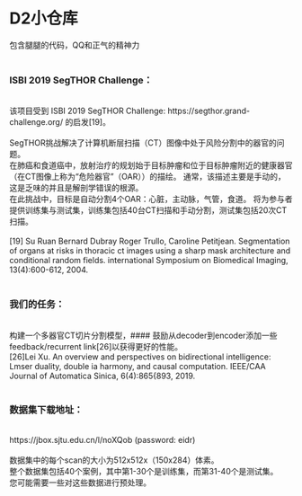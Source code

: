 D2小仓库
====
包含腿腿的代码，QQ和正气的精神力<br>
<br>

### ISBI 2019 SegTHOR Challenge：<br>
<br>
该项目受到 ISBI 2019 SegTHOR Challenge: https://segthor.grand-challenge.org/ 的启发[19]。<br>
<br>
SegTHOR挑战解决了计算机断层扫描（CT）图像中处于风险分割中的器官的问题。<br>
在肺癌和食道癌中，放射治疗的规划始于目标肿瘤和位于目标肿瘤附近的健康器官（在CT图像上称为“危险器官”（OAR））的描绘。 通常，该描述主要是手动的，这是乏味的并且是解剖学错误的根源。 <br>
在此挑战中，目标是自动分割4个OAR：心脏，主动脉，气管，食道。 将为参与者提供训练集与测试集，训练集包括40台CT扫描和手动分割，测试集包括20次CT扫描。<br>
<br>
[19] Su Ruan Bernard Dubray Roger Trullo, Caroline Petitjean. Segmentation of organs at risks in thoracic ct images using a sharp mask architecture and conditional random fields. international Symposium on Biomedical Imaging, 13(4):600-612, 2004. <br>
<br>

### 我们的任务： <br>
<br>
构建一个多器官CT切片分割模型，#### 鼓励从decoder到encoder添加一些feedback/recurrent link[26]以获得更好的性能。<br>
[26]Lei Xu. An overview and perspectives on bidirectional intelligence: Lmser duality, double ia harmony, and causal computation. IEEE/CAA Journal of Automatica Sinica, 6(4):865{893, 2019. <br>
<br>

### 数据集下载地址： <br>
<br>
https://jbox.sjtu.edu.cn/l/noXQob (password: eidr) <br>
<br>
数据集中的每个scan的大小为512x512x（150x284）体素。 <br>
整个数据集包括40个案例，其中第1-30个是训练集，而第31-40个是测试集。 <br>
您可能需要一些对这些数据进行预处理。<br>
<br>
